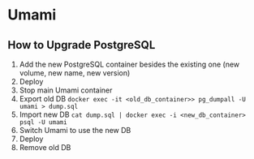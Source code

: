 # Umami

## How to Upgrade PostgreSQL

1. Add the new PostgreSQL container besides the existing one (new volume, new name, new version)
2. Deploy
3. Stop main Umami container
4. Export old DB `docker exec -it <old_db_container>> pg_dumpall -U umami > dump.sql`
5. Import new DB `cat dump.sql | docker exec -i <new_db_container> psql -U umami`
6. Switch Umami to use the new DB
7. Deploy
8. Remove old DB
